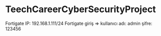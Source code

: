 # TeechCareerCyberSecurityProject

Fortigate IP: 192.168.1.111/24
Fortigate giriş => kullanıcı adı: admin       şifre: 123456
